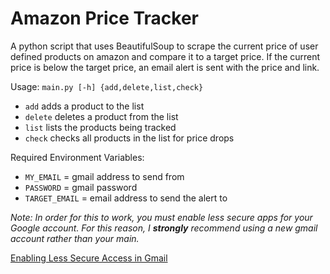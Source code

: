 # Amazon Price Tracker

A python script that uses BeautifulSoup to scrape the current price of user defined products on amazon and compare it 
to a target price. If the current price is below the target price, an email alert is sent with the price and link.



Usage: `main.py [-h] {add,delete,list,check}`
- `add` adds a product to the list
- `delete` deletes a product from the list
- `list` lists the products being tracked
- `check` checks all products in the list for price drops

Required Environment Variables:
- `MY_EMAIL` = gmail address to send from
- `PASSWORD` = gmail password
- `TARGET_EMAIL` = email address to send the alert to 

*Note: In order for this to work, you must enable less secure apps for your Google account. For this reason, I **strongly** recommend using a new gmail
account rather than your main.*

[Enabling Less Secure Access in Gmail](https://bytexd.com/less-secure-apps-gmail/)
